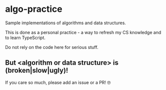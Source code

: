 # algo-practice
Sample implementations of algorithms and data structures.

This is done as a personal practice - a way to refresh my CS knowledge and to learn TypeScript.

Do not rely on the code here for serious stuff.

## But \<algorithm or data structure\> is (broken|slow|ugly)!
If you care so much, please add an issue or a PR! 🤓
